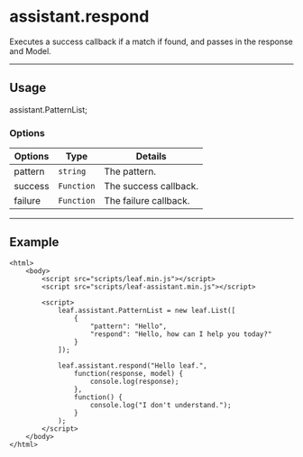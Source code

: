 # assistant.respond

Executes a success callback if a match if found, and passes in the response and Model.

----------------------------------------------------------------------

## Usage

assistant.PatternList;

### Options

| Options         | Type          | Details                          |
| --------------- | ------------- | -------------------------------- |
| pattern         | `string`      | The pattern.                     |
| success         | `Function`    | The success callback.            |
| failure         | `Function`    | The failure callback.            |

----------------------------------------------------------------------

## Example

	<html>
		<body>
			<script src="scripts/leaf.min.js"></script>
            <script src="scripts/leaf-assistant.min.js"></script>

			<script>
                leaf.assistant.PatternList = new leaf.List([
                    {
                        "pattern": "Hello",
                        "respond": "Hello, how can I help you today?"
                    }
                ]);

                leaf.assistant.respond("Hello leaf.",
                    function(response, model) {
                        console.log(response);
                    },
                    function() {
                        console.log("I don't understand.");
                    }
                );
			</script>
		</body>
	</html>
